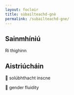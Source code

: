 ```yaml
---
layout: focloir
title: sùbailteachd-gnè
permalink: /subailteachd-gne/
---
```


## Sainmhíniú

Ri thighinn

## Aistriúcháin

&#x1f3f4;&#xe0067;&#xe0062;&#xe0073;&#xe0063;&#xe0074;&#xe007f; solúbhthacht inscne

&#x1f3f4;&#xe0067;&#xe0062;&#xe0065;&#xe006e;&#xe0067;&#xe007f; gender fluidity